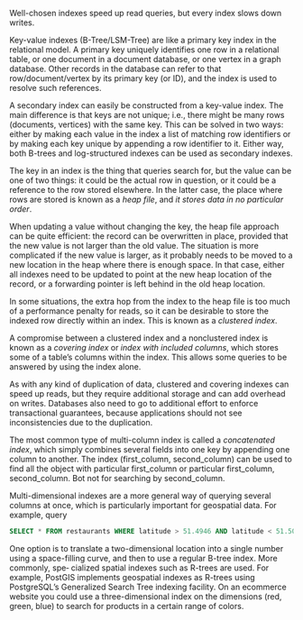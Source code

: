 Well-chosen indexes speed up read queries, but every index slows down writes.

Key-value indexes (B-Tree/LSM-Tree) are like a primary key index in the relational model. A primary key uniquely identifies one row in a relational table, or one document in a document database, or one vertex in a graph database. Other records in the database can refer to that row/document/vertex by its primary key (or ID), and the index is used to resolve such references.

 A secondary index can easily be constructed from a key-value index. The main difference is that keys are not unique; i.e., there might be many rows (documents, vertices) with the same key. This can be solved in two ways: either by making each value in the index a list of matching row identifiers or by making each key unique by appending a row identifier to it. Either way, both B-trees and log-structured indexes can be used as secondary indexes.
 
 The key in an index is the thing that queries search for, but the value can be one of two things: it could be the actual row in question, or it could be a reference to the row stored elsewhere. In the latter case, the place where rows are stored is known as a *heap file*, and *it stores data in no particular order*. 
 
 When updating a value without changing the key, the heap file approach can be quite efficient: the record can be overwritten in place, provided that the new value is not larger than the old value. The situation is more complicated if the new value is larger, as it probably needs to be moved to a new location in the heap where there is enough space. In that case, either all indexes need to be updated to point at the new heap location of the record, or a forwarding pointer is left behind in the old heap location.
 
 In some situations, the extra hop from the index to the heap file is too much of a performance penalty for reads, so it can be desirable to store the indexed row directly within an index. This is known as a *clustered index*.
 
 A compromise between a clustered index and a nonclustered index is known as a *covering index* or *index with included columns*, which stores some of a table’s columns within the index. This allows some queries to be answered by using the index alone.
 
 As with any kind of duplication of data, clustered and covering indexes can speed up reads, but they require additional storage and can add overhead on writes. Databases also need to go to additional effort to enforce transactional guarantees, because applications should not see inconsistencies due to the duplication.
 
 The most common type of multi-column index is called a *concatenated index*, which simply combines several fields into one key by appending one column to another. The index (first_column, second_column) can be used to find all the object with particular first_column or particular first_column, second_column. Bot not for searching by second_column.
 
Multi-dimensional indexes are a more general way of querying several columns at once, which is particularly important for geospatial data.
For example, query 
```SQL
SELECT * FROM restaurants WHERE latitude > 51.4946 AND latitude < 51.5079 AND longitude > -0.1162 AND longitude < -0.1004;
```
 One option is to translate a two-dimensional location into a single number using a space-filling curve, and then to use a regular B-tree index. More commonly, spe‐ cialized spatial indexes such as R-trees are used. For example, PostGIS implements geospatial indexes as R-trees using PostgreSQL’s Generalized Search Tree indexing facility. On an ecommerce website you could use a three-dimensional index on the dimensions (red, green, blue) to search for products in a certain range of colors.